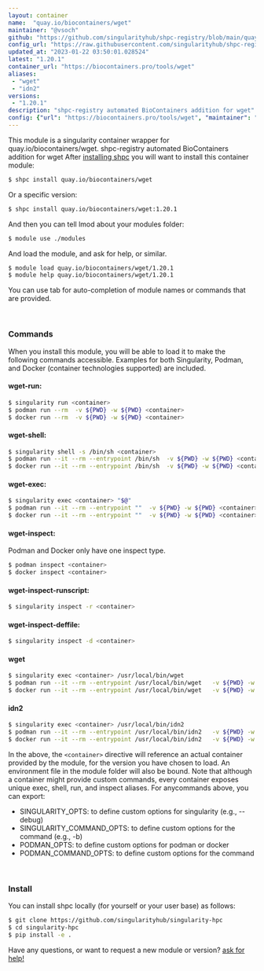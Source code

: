 ```yaml
---
layout: container
name:  "quay.io/biocontainers/wget"
maintainer: "@vsoch"
github: "https://github.com/singularityhub/shpc-registry/blob/main/quay.io/biocontainers/wget/container.yaml"
config_url: "https://raw.githubusercontent.com/singularityhub/shpc-registry/main/quay.io/biocontainers/wget/container.yaml"
updated_at: "2023-01-22 03:50:01.028524"
latest: "1.20.1"
container_url: "https://biocontainers.pro/tools/wget"
aliases:
 - "wget"
 - "idn2"
versions:
 - "1.20.1"
description: "shpc-registry automated BioContainers addition for wget"
config: {"url": "https://biocontainers.pro/tools/wget", "maintainer": "@vsoch", "description": "shpc-registry automated BioContainers addition for wget", "latest": {"1.20.1": "sha256:e8cecf9a14fbf12ad6beecf461dc80244e5f60f1ac2a91d80e61ee93f7c92881"}, "tags": {"1.20.1": "sha256:e8cecf9a14fbf12ad6beecf461dc80244e5f60f1ac2a91d80e61ee93f7c92881"}, "docker": "quay.io/biocontainers/wget", "aliases": {"wget": "/usr/local/bin/wget", "idn2": "/usr/local/bin/idn2"}}
---
```


This module is a singularity container wrapper for quay.io/biocontainers/wget.
shpc-registry automated BioContainers addition for wget
After [installing shpc](#install) you will want to install this container module:


```bash
$ shpc install quay.io/biocontainers/wget
```

Or a specific version:

```bash
$ shpc install quay.io/biocontainers/wget:1.20.1
```

And then you can tell lmod about your modules folder:

```bash
$ module use ./modules
```

And load the module, and ask for help, or similar.

```bash
$ module load quay.io/biocontainers/wget/1.20.1
$ module help quay.io/biocontainers/wget/1.20.1
```

You can use tab for auto-completion of module names or commands that are provided.

<br>

### Commands

When you install this module, you will be able to load it to make the following commands accessible.
Examples for both Singularity, Podman, and Docker (container technologies supported) are included.

#### wget-run:

```bash
$ singularity run <container>
$ podman run --rm  -v ${PWD} -w ${PWD} <container>
$ docker run --rm  -v ${PWD} -w ${PWD} <container>
```

#### wget-shell:

```bash
$ singularity shell -s /bin/sh <container>
$ podman run --it --rm --entrypoint /bin/sh  -v ${PWD} -w ${PWD} <container>
$ docker run --it --rm --entrypoint /bin/sh  -v ${PWD} -w ${PWD} <container>
```

#### wget-exec:

```bash
$ singularity exec <container> "$@"
$ podman run --it --rm --entrypoint ""  -v ${PWD} -w ${PWD} <container> "$@"
$ docker run --it --rm --entrypoint ""  -v ${PWD} -w ${PWD} <container> "$@"
```

#### wget-inspect:

Podman and Docker only have one inspect type.

```bash
$ podman inspect <container>
$ docker inspect <container>
```

#### wget-inspect-runscript:

```bash
$ singularity inspect -r <container>
```

#### wget-inspect-deffile:

```bash
$ singularity inspect -d <container>
```


#### wget

```bash
$ singularity exec <container> /usr/local/bin/wget
$ podman run --it --rm --entrypoint /usr/local/bin/wget   -v ${PWD} -w ${PWD} <container> -c " $@"
$ docker run --it --rm --entrypoint /usr/local/bin/wget   -v ${PWD} -w ${PWD} <container> -c " $@"
```


#### idn2

```bash
$ singularity exec <container> /usr/local/bin/idn2
$ podman run --it --rm --entrypoint /usr/local/bin/idn2   -v ${PWD} -w ${PWD} <container> -c " $@"
$ docker run --it --rm --entrypoint /usr/local/bin/idn2   -v ${PWD} -w ${PWD} <container> -c " $@"
```



In the above, the `<container>` directive will reference an actual container provided
by the module, for the version you have chosen to load. An environment file in the
module folder will also be bound. Note that although a container
might provide custom commands, every container exposes unique exec, shell, run, and
inspect aliases. For anycommands above, you can export:

 - SINGULARITY_OPTS: to define custom options for singularity (e.g., --debug)
 - SINGULARITY_COMMAND_OPTS: to define custom options for the command (e.g., -b)
 - PODMAN_OPTS: to define custom options for podman or docker
 - PODMAN_COMMAND_OPTS: to define custom options for the command

<br>

### Install

You can install shpc locally (for yourself or your user base) as follows:

```bash
$ git clone https://github.com/singularityhub/singularity-hpc
$ cd singularity-hpc
$ pip install -e .
```

Have any questions, or want to request a new module or version? [ask for help!](https://github.com/singularityhub/singularity-hpc/issues)